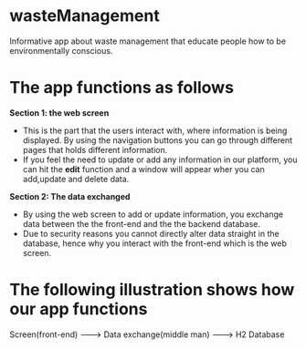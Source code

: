 # wasteManagement
Informative app about waste management that educate people how to be environmentally conscious.

# The app functions as follows
**Section 1: the web screen**
* This is the part that the users interact with, where information is being displayed. By using the
  navigation buttons you can go through different pages that holds different information.
* If you feel the need to update or add any information in our platform, you can hit the **edit** function
  and a window will appear wher you can add,update and delete data.

**Section 2: The data exchanged**
* By using the web screen to add or update information, you exchange data between the the front-end and the
  the backend database.
* Due to security reasons you cannot directly alter data straight in the database, hence why you interact with
  the front-end which is the web screen.

# The following illustration shows how our app functions

Screen(front-end)  --->  Data exchange(middle man) ---> H2 Database
